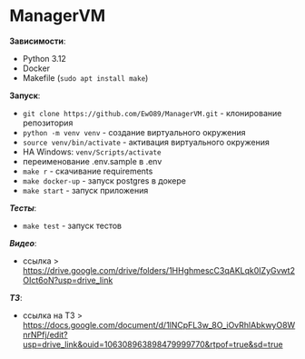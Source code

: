 # ManagerVM

**Зависимости**:
- Python 3.12
- Docker
- Makefile (`sudo apt install make`)

**Запуск**:

- `git clone https://github.com/EwO89/ManagerVM.git` - клонирование репозитория
- `python -m venv venv` - создание виртуального окружения
- `source venv/bin/activate` - активация виртуального окружения
-  НА Windows: `venv/Scripts/activate`
-  переименование .env.sample в .env
- `make r` - скачивание requirements
- `make docker-up` - запуск postgres в докере
- `make start` - запуск приложения

***Тесты***:
- `make test` - запуск тестов

***Видео***:
- ссылка > https://drive.google.com/drive/folders/1HHghmescC3qAKLqk0IZyGvwt2OIct6oN?usp=drive_link
  
***ТЗ***:
 - ссылка на ТЗ > https://docs.google.com/document/d/1lNCpFL3w_8O_iOvRhlAbkwyO8WnrNPfj/edit?usp=drive_link&ouid=106308963898479999770&rtpof=true&sd=true
